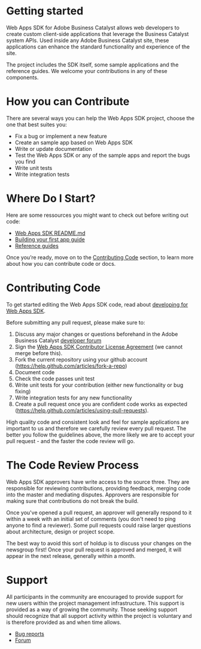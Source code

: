 # Getting started

Web Apps SDK for Adobe Business Catalyst allows web developers to create custom client-side applications that leverage the Business Catalyst system APIs. Used inside any Adobe Business Catalyst site, these applications can enhance the standard functionality and experience of the site.

The project includes the SDK itself, some sample applications and the reference guides. We welcome your contributions in any of these components.

# How you can Contribute

There are several ways you can help the Web Apps SDK project, choose the one that best suites you:
+	Fix a bug or implement a new feature
+	Create an sample app based on Web Apps SDK
+	Write or update documentation
+	Test the Web Apps SDK or any of the sample apps and report the bugs you find
+	Write unit tests
+	Write integration tests

# Where Do I Start?

Here are some ressources you might want to check out before writing out code:
+	[Web Apps SDK README.md](https://github.com/adobebc/web-apps-sdk/blob/master/README.md)
+	[Building your first app guide](http://developers.businesscatalyst.com/getting-started/building-your-first-app.html)
+ [Reference guides](http://developers.businesscatalyst.com/reference#!/api-endpoints/index.html)

Once you’re ready, move on to the [Contributing Code](https://github.com/adobebc/web-apps-sdk/blob/master/CONTRIBUTING.md#contributing-code) section, to learn more about how you can contribute code or docs.

# Contributing Code

To get started editing the Web Apps SDK code, read about [developing for Web Apps SDK](https://github.com/adobebc/web-apps-sdk/wiki#wiki-developing-for-web-apps-sdk).

Before submitting any pull request, please make sure to:

1. Discuss any major changes or questions beforehand in the Adobe Business Catalyst [developer forum](forums.adobe.com/community/business_catalyst/developer_forum)
1. Sign the [Web Apps SDK Contributor License Agreement](http://www.businesscatalyst.com/developers/adobe-cla-for-web-apps-sdk-for-business-catalyst-mit) (we cannot merge before this).
1. Fork the current repository using your github account (https://help.github.com/articles/fork-a-repo)
1. Document code
1. Check the code passes unit test
1. Write unit tests for your contribution (either new functionality or bug fixing)
1. Write integration tests for any new functionality
1. Create a pull request once you are confident code works as expected  (https://help.github.com/articles/using-pull-requests). 

High quality code and consistent look and feel for sample applications are important to us and therefore we carefully review every pull request. The better you follow the guidelines above, the more likely we are to accept your pull request - and the faster the code review will go.

# The Code Review Process

Web Apps SDK approvers have write access to the source three. They are responsible for reviewing contributions, providing feedback, merging code into the master and mediating disputes. Approvers are responsible for making sure that contributions do not break the build.

Once you've opened a pull request, an approver will generally respond to it within a week with an initial set of comments (you don't need to ping anyone to find a reviewer). Some pull requests could raise larger questions about architecture, design or project scope.

The best way to avoid this sort of holdup is to discuss your changes on the newsgroup first!
Once your pull request is approved and merged, it will appear in the next release, generally within a month.

# Support

All participants in the community are encouraged to provide support for new users within the project management infrastructure. This support is provided as a way of growing the community. Those seeking support should recognize that all support activity within the project is voluntary and is therefore provided as and when time allows.
+	[Bug reports](https://github.com/adobebc/web-apps-sdk/issues)
+	[Forum](http://forums.adobe.com/community/business_catalyst/developer_forum)
